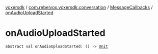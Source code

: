 [voxersdk](../../index.md) / [com.rebelvox.voxersdk.conversation](../index.md) / [MessageCallbacks](index.md) / [onAudioUploadStarted](./on-audio-upload-started.md)

# onAudioUploadStarted

`abstract val onAudioUploadStarted: () -> `[`Unit`](https://kotlinlang.org/api/latest/jvm/stdlib/kotlin/-unit/index.html)